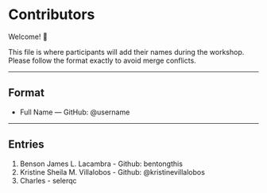 # Contributors

Welcome! 🎉  

This file is where participants will add their names during the workshop.  
Please follow the format exactly to avoid merge conflicts.

---

## Format
- Full Name —  GitHub: @username

---

## Entries
1. Benson James L. Lacambra - Github: bentongthis
1. Kristine Sheila M. Villalobos - Github: @kristinevillalobos
1. Charles - selerqc

